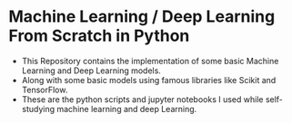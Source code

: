 # Machine Learning / Deep Learning From Scratch in Python
- This Repository contains the implementation of some basic Machine Learning and Deep Learning models.
- Along with some basic models using famous libraries like Scikit and TensorFlow.
- These are the python scripts and jupyter notebooks I used while self-studying machine learning and deep Learning.
